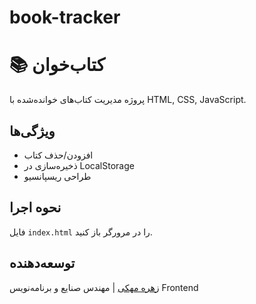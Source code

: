 # book-tracker

# 📚 کتاب‌خوان

پروژه مدیریت کتاب‌های خوانده‌شده با HTML, CSS, JavaScript.

## ویژگی‌ها

- افزودن/حذف کتاب
- ذخیره‌سازی در LocalStorage
- طراحی ریسپانسیو

## نحوه اجرا

فایل `index.html` را در مرورگر باز کنید.

## توسعه‌دهنده

[زهره مهکی](https://github.com/username) | مهندس صنایع و برنامه‌نویس Frontend
